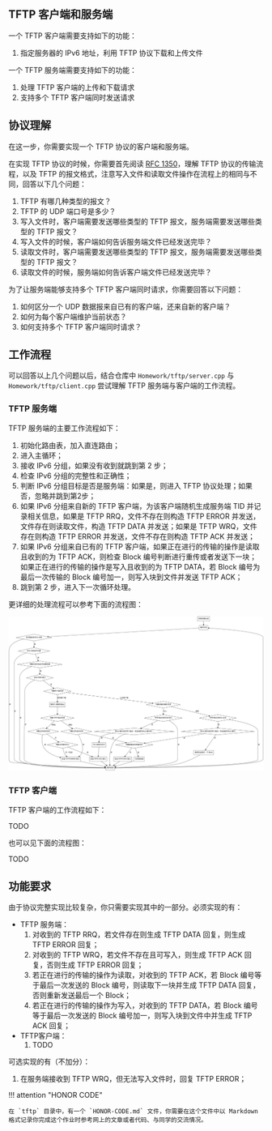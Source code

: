 ## TFTP 客户端和服务端

一个 TFTP 客户端需要支持如下的功能：

1. 指定服务器的 IPv6 地址，利用 TFTP 协议下载和上传文件

一个 TFTP 服务端需要支持如下的功能：

1. 处理 TFTP 客户端的上传和下载请求
2. 支持多个 TFTP 客户端同时发送请求

## 协议理解

在这一步，你需要实现一个 TFTP 协议的客户端和服务端。

在实现 TFTP 协议的时候，你需要首先阅读 [RFC 1350](https://www.rfc-editor.org/rfc/rfc1350)，理解 TFTP 协议的传输流程，以及 TFTP 的报文格式，注意写入文件和读取文件操作在流程上的相同与不同，回答以下几个问题：

1. TFTP 有哪几种类型的报文？
2. TFTP 的 UDP 端口号是多少？
3. 写入文件时，客户端需要发送哪些类型的 TFTP 报文，服务端需要发送哪些类型的 TFTP 报文？
4. 写入文件的时候，客户端如何告诉服务端文件已经发送完毕？
5. 读取文件时，客户端需要发送哪些类型的 TFTP 报文，服务端需要发送哪些类型的 TFTP 报文？
6. 读取文件的时候，服务端如何告诉客户端文件已经发送完毕？

为了让服务端能够支持多个 TFTP 客户端同时请求，你需要回答以下问题：

1. 如何区分一个 UDP 数据报来自已有的客户端，还来自新的客户端？
2. 如何为每个客户端维护当前状态？
3. 如何支持多个 TFTP 客户端同时请求？

## 工作流程

可以回答以上几个问题以后，结合仓库中  `Homework/tftp/server.cpp` 与  `Homework/tftp/client.cpp` 尝试理解 TFTP 服务端与客户端的工作流程。

### TFTP 服务端

TFTP 服务端的主要工作流程如下：

1. 初始化路由表，加入直连路由；
2. 进入主循环；
3. 接收 IPv6 分组，如果没有收到就跳到第 2 步；
4. 检查 IPv6 分组的完整性和正确性；
5. 判断 IPv6 分组目标是否是服务端：如果是，则进入 TFTP 协议处理；如果否，忽略并跳到第2步；
6. 如果 IPv6 分组来自新的 TFTP 客户端，为该客户端随机生成服务端 TID 并记录相关信息，如果是 TFTP RRQ，文件不存在则构造 TFTP ERROR 并发送，文件存在则读取文件，构造 TFTP DATA 并发送；如果是 TFTP WRQ，文件存在则构造 TFTP ERROR 并发送，文件不存在则构造 TFTP ACK 并发送；
7. 如果 IPv6 分组来自已有的 TFTP 客户端，如果正在进行的传输的操作是读取且收到的为 TFTP ACK，则检查 Block 编号判断进行重传或者发送下一块；如果正在进行的传输的操作是写入且收到的为 TFTP DATA，若 Block 编号为最后一次传输的 Block 编号加一，则写入块到文件并发送 TFTP ACK；
8. 跳到第 2 步，进入下一次循环处理。

更详细的处理流程可以参考下面的流程图：

![](img/flow_tftp_server.png)

### TFTP 客户端

TFTP 客户端的工作流程如下：

TODO

也可以见下面的流程图：

TODO

## 功能要求

由于协议完整实现比较复杂，你只需要实现其中的一部分。必须实现的有：

- TFTP 服务端：
  1. 对收到的 TFTP RRQ，若文件存在则生成 TFTP DATA 回复，则生成 TFTP ERROR 回复；
  2. 对收到的 TFTP WRQ，若文件不存在且可写入，则生成 TFTP ACK 回复，否则生成 TFTP ERROR 回复；
  3. 若正在进行的传输的操作为读取，对收到的 TFTP ACK，若 Block 编号等于最后一次发送的 Block 编号，则读取下一块并生成 TFTP DATA 回复，否则重新发送最后一个 Block；
  4. 若正在进行的传输的操作为写入，对收到的 TFTP DATA，若 Block 编号等于最后一次发送的 Block 编号加一，则写入块到文件中并生成 TFTP ACK 回复；
- TFTP客户端：
  1. TODO

可选实现的有（不加分）：

1. 在服务端接收到 TFTP WRQ，但无法写入文件时，回复 TFTP ERROR；

!!! attention "HONOR CODE"

    在 `tftp` 目录中，有一个 `HONOR-CODE.md` 文件，你需要在这个文件中以 Markdown 格式记录你完成这个作业时参考网上的文章或者代码、与同学的交流情况。
